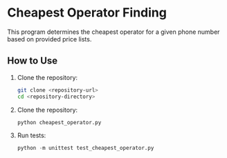 # Cheapest Operator Finding

This program determines the cheapest operator for a given phone number based on provided price lists.

## How to Use

1. Clone the repository:
   ```bash
   git clone <repository-url>
   cd <repository-directory>
2. Clone the repository:
   ```python
   python cheapest_operator.py
3. Run tests:
   ```python
   python -m unittest test_cheapest_operator.py
